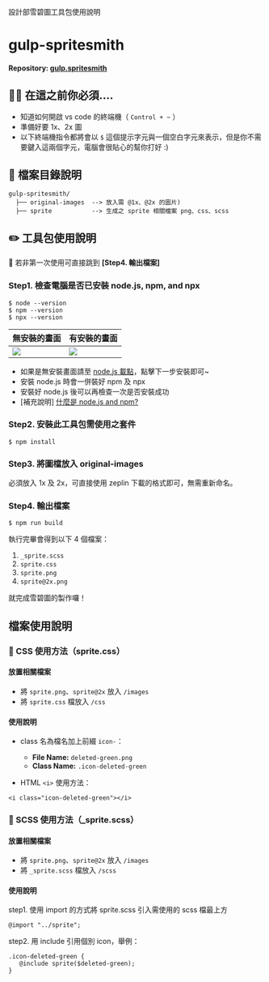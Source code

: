 設計部雪碧圖工具包使用說明

# gulp-spritesmith

#### Repository: [gulp.spritesmith](https://github.com/twolfson/gulp.spritesmith)

## 👩‍💻 在這之前你必須....

- 知道如何開啟 vs code 的終端機（ `Control + ~` ）
- 準備好要 1x、2x 圖
- 以下終端機指令都將會以 `$` 這個提示字元與一個空白字元來表示，但是你不需要鍵入這兩個字元，電腦會很貼心的幫你打好 :)

## 🌲 檔案目錄說明

```
gulp-spritesmith/
  ├── original-images  --> 放入需 @1x、@2x 的圖片)
  ├── sprite           --> 生成之 sprite 相關檔案 png、css、scss
```

## ✏️ 工具包使用說明

🌟 若非第一次使用可直接跳到 **[Step4. 輸出檔案]**

### Step1. 檢查電腦是否已安裝 node.js, npm, and npx

```
$ node --version
$ npm --version
$ npx --version
```

| 無安裝的畫面                         | 有安裝的畫面                         |
| ------------------------------------ | ------------------------------------ |
| ![](https://i.imgur.com/uzqyU4x.png) | ![](https://i.imgur.com/cPiA5yI.png) |

- 如果是無安裝畫面請至 [node.js 載點](https://nodejs.org/en/)，點擊下一步安裝即可~
- 安裝 node.js 時會一併裝好 npm 及 npx
- 安裝好 node.js 後可以再檢查一次是否安裝成功
- [補充說明] [什麼是 node.js and npm?](https://miahsuwork.medium.com/%E7%AC%AC%E4%BA%8C%E9%80%B1-%E4%B8%8D%E5%86%8D%E8%88%87-node-js-npm-%E6%93%A6%E8%82%A9%E8%80%8C%E9%81%8E-fb188b3baf20)

### Step2. 安裝此工具包需使用之套件

```
$ npm install
```

### Step3. 將圖檔放入 original-images

必須放入 1x 及 2x，可直接使用 zeplin 下載的格式即可，無需重新命名。

### Step4. 輸出檔案

```
$ npm run build
```

執行完畢會得到以下 4 個檔案：

1. `_sprite.scss`
2. `sprite.css`
3. `sprite.png`
4. `sprite@2x.png`

就完成雪碧圖的製作囉！

## 檔案使用說明

### 👀 CSS 使用方法（sprite.css）

#### 放置相關檔案

- 將 `sprite.png`、`sprite@2x` 放入 `/images`
- 將 `sprite.css` 檔放入 `/css`

#### 使用說明

- class 名為檔名加上前綴 `icon-`：

  - **File Name:** `deleted-green.png`
  - **Class Name:** `.icon-deleted-green`

- HTML `<i>` 使用方法：

```
<i class="icon-deleted-green"></i>
```

### 👀 SCSS 使用方法（\_sprite.scss）

#### 放置相關檔案

- 將 `sprite.png`、`sprite@2x` 放入 `/images`
- 將 `_sprite.scss` 檔放入 `/scss`

#### 使用說明

step1. 使用 import 的方式將 sprite.scss 引入需使用的 scss 檔最上方

```
@import "../sprite";
```

step2. 用 include 引用個別 icon，舉例：

```
.icon-deleted-green {
   @include sprite($deleted-green);
}
```
